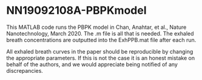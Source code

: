 # NN19092108A-PBPKmodel

This MATLAB code runs the PBPK model in Chan, Anahtar, et al., Nature Nanotechnology, March 2020. 
The .m file is all that is needed. The exhaled breath concentrations are outputted into the ExhPPB.mat file after each run. 

All exhaled breath curves in the paper should be reproducible by changing the appropriate parameters. If this is not the case it is an honest mistake on behalf of the authors, and we would appreciate being notified of any discrepancies. 
